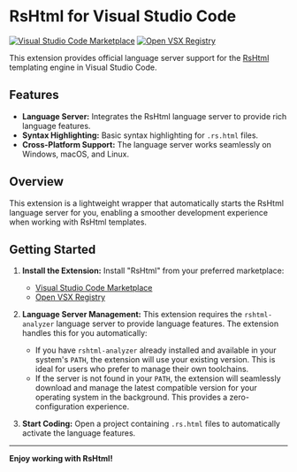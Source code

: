 # RsHtml for Visual Studio Code

[![Visual Studio Code Marketplace](https://img.shields.io/visual-studio-marketplace/v/rshtml.rshtml?style=for-the-badge&label=VS%20Code%20Marketplace)](https://marketplace.visualstudio.com/items?itemName=rshtml.rshtml)
[![Open VSX Registry](https://img.shields.io/open-vsx/v/rshtml/rshtml?style=for-the-badge&label=Open%20VSX)](https://open-vsx.org/extension/rshtml/rshtml)

This extension provides official language server support for the [RsHtml](https://github.com/rshtml/rshtml) templating engine in Visual Studio Code.

## Features

*   **Language Server:** Integrates the RsHtml language server to provide rich language features.
*   **Syntax Highlighting:** Basic syntax highlighting for `.rs.html` files.
*   **Cross-Platform Support:** The language server works seamlessly on Windows, macOS, and Linux.

## Overview

This extension is a lightweight wrapper that automatically starts the RsHtml language server for you, enabling a smoother development experience when working with RsHtml templates.

## Getting Started

1.  **Install the Extension:** Install "RsHtml" from your preferred marketplace:
    *   [Visual Studio Code Marketplace](https://marketplace.visualstudio.com/items?itemName=rshtml.rshtml)
    *   [Open VSX Registry](https://open-vsx.org/extension/rshtml/rshtml)

2.  **Language Server Management:** This extension requires the `rshtml-analyzer` language server to provide language features. The extension handles this for you automatically:
    *   If you have `rshtml-analyzer` already installed and available in your system's `PATH`, the extension will use your existing version. This is ideal for users who prefer to manage their own toolchains.
    *   If the server is not found in your `PATH`, the extension will seamlessly download and manage the latest compatible version for your operating system in the background. This provides a zero-configuration experience.

3.  **Start Coding:** Open a project containing `.rs.html` files to automatically activate the language features.

---

**Enjoy working with RsHtml!**
